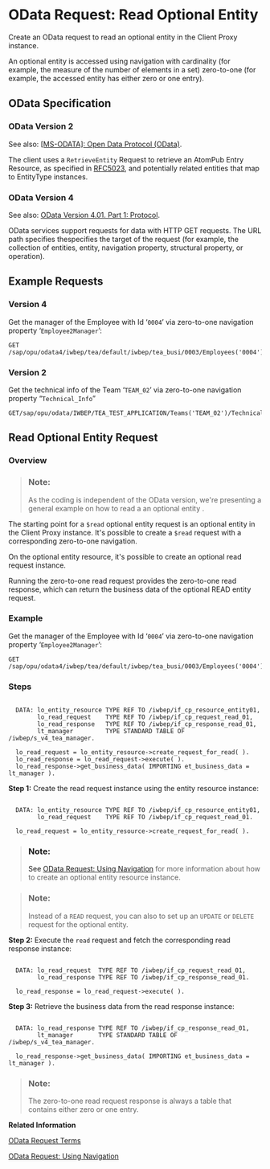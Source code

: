 <!-- loio7112a7d4e84649318334b97e0b7f9041 -->

# OData Request: Read Optional Entity

Create an OData request to read an optional entity in the Client Proxy instance.

An optional entity is accessed using navigation with cardinality \(for example, the measure of the number of elements in a set\) zero-to-one \(for example, the accessed entity has either zero or one entry\).



<a name="loio7112a7d4e84649318334b97e0b7f9041__section_e3p_qsf_ttb"/>

## OData Specification



### OData Version 2

See also: [\[MS-ODATA\]: Open Data Protocol \(OData\)](https://docs.microsoft.com/en-us/openspecs/windows_protocols/ms-odata).

The client uses a `RetrieveEntity` Request to retrieve an AtomPub Entry Resource, as specified in [RFC5023](https://www.rfc-editor.org/rfc/rfc5023.txt), and potentially related entities that map to EntityType instances.



### OData Version 4

See also: [OData Version 4.01. Part 1: Protocol](https://docs.oasis-open.org/odata/odata/v4.01/odata-v4.01-part1-protocol.html).

OData services support requests for data with HTTP GET requests. The URL path specifies thespecifies the target of the request \(for example, the collection of entities, entity, navigation property, structural property, or operation\).



<a name="loio7112a7d4e84649318334b97e0b7f9041__section_hhf_4tf_ttb"/>

## Example Requests



### Version 4

Get the manager of the Employee with Id ‘`0004`’ via zero-to-one navigation property ‘`Employee2Manager`’:

```
GET /sap/opu/odata4/iwbep/tea/default/iwbep/tea_busi/0003/Employees('0004')/Employee2Manager
```



### Version 2

Get the technical info of the Team ‘`TEAM_02`’ via zero-to-one navigation property “`Technical_Info`”

```
GET/sap/opu/odata/IWBEP/TEA_TEST_APPLICATION/Teams('TEAM_02')/Technical_Info
```



<a name="loio7112a7d4e84649318334b97e0b7f9041__section_wh3_ztf_ttb"/>

## Read Optional Entity Request



### Overview

> ### Note:  
> As the coding is independent of the OData version, we're presenting a general example on how to read a an optional entity .

The starting point for a `$read` optional entity request is an optional entity in the Client Proxy instance. It's possible to create a `$read` request with a corresponding zero-to-one navigation.

On the optional entity resource, it's possible to create an optional read request instance.

Running the zero-to-one read request provides the zero-to-one read response, which can return the business data of the optional READ entity request.



### Example

Get the manager of the Employee with Id ‘`0004`’ via zero-to-one navigation property ‘`Employee2Manager`’:

```
GET /sap/opu/odata4/iwbep/tea/default/iwbep/tea_busi/0003/Employees('0004')/Employee2Manager
```



### Steps

```

  DATA: lo_entity_resource TYPE REF TO /iwbep/if_cp_resource_entity01,
        lo_read_request    TYPE REF TO /iwbep/if_cp_request_read_01,
        lo_read_response   TYPE REF TO /iwbep/if_cp_response_read_01,
        lt_manager         TYPE STANDARD TABLE OF /iwbep/s_v4_tea_manager.

  lo_read_request = lo_entity_resource->create_request_for_read( ).
  lo_read_response = lo_read_request->execute( ).
  lo_read_response->get_business_data( IMPORTING et_business_data = lt_manager ).
```

**Step 1:** Create the read request instance using the entity resource instance:

```

  DATA: lo_entity_resource TYPE REF TO /iwbep/if_cp_resource_entity01,
        lo_read_request    TYPE REF TO /iwbep/if_cp_request_read_01.

  lo_read_request = lo_entity_resource->create_request_for_read( ).

```

> ### Note:  
> See [OData Request: Using Navigation](odata-request-using-navigation-57f2139.md) for more information about how to create an optional entity resource instance.

> ### Note:  
> Instead of a `READ` request, you can also to set up an `UPDATE` or `DELETE` request for the optional entity.

**Step 2:** Execute the `read` request and fetch the corresponding read response instance:

```

  DATA: lo_read_request  TYPE REF TO /iwbep/if_cp_request_read_01,
        lo_read_response TYPE REF TO /iwbep/if_cp_response_read_01.

  lo_read_response = lo_read_request->execute( ).
```

**Step 3:** Retrieve the business data from the read response instance:

```

  DATA: lo_read_response TYPE REF TO /iwbep/if_cp_response_read_01,
        lt_manager       TYPE STANDARD TABLE OF /iwbep/s_v4_tea_manager.

  lo_read_response->get_business_data( IMPORTING et_business_data = lt_manager ).

```

> ### Note:  
> The zero-to-one read request response is always a table that contains either zero or one entry.

**Related Information**  


[OData Request Terms](odata-request-terms-a3b0e95.md "An overview of some OData Request terminology.")

[OData Request: Using Navigation](odata-request-using-navigation-57f2139.md "Create an OData request using a navigation in the Client Proxy instance.")

